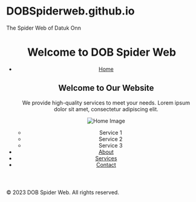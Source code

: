 # DOBSpiderweb.github.io
The Spider Web of Datuk Onn
<!DOCTYPE html>
<html lang="en">
<head>
    <meta charset="UTF-8">
    <meta name="viewport" content="width=device-width, initial-scale=1.0">
   
</head>
<body>
    <header>
        <h1>Welcome to  DOB Spider Web</h1>
        <nav>
            <ul>
                <li><a href="#">Home</a></li>
                <section id="home">
            <h2>Welcome to Our Website</h2>
            <p>We provide high-quality services to meet your needs. Lorem ipsum dolor sit amet, consectetur adipiscing elit.</p>
            <img src="home-image.jpg" alt="Home Image">
            <ul>
                <li>Service 1</li>
                <li>Service 2</li>
                <li>Service 3</li>
            </ul>
        </section>
                <li><a href="#">About</a></li>
                <li><a href="#">Services</a></li>
                <li><a href="#">Contact</a></li>
            </ul>
        </nav>
    </header>
    


</body>










<footer>
        <p>&copy; 2023 DOB Spider Web. All rights reserved.</p>
    </footer>
</html>
